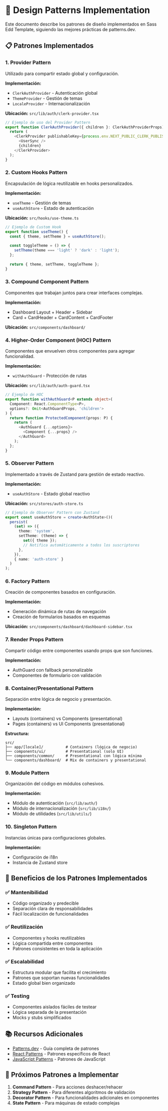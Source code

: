 # 🎨 Design Patterns Implementation

Este documento describe los patrones de diseño implementados en Sass Edd Template, siguiendo las mejores prácticas de patterns.dev.

## 📋 Patrones Implementados

### 1. **Provider Pattern**
Utilizado para compartir estado global y configuración.

**Implementación:**
- `ClerkAuthProvider` - Autenticación global
- `ThemeProvider` - Gestión de temas
- `LocaleProvider` - Internacionalización

**Ubicación:** `src/lib/auth/clerk-provider.tsx`

```typescript
// Ejemplo de uso del Provider Pattern
export function ClerkAuthProvider({ children }: ClerkAuthProviderProps) {
  return (
    <ClerkProvider publishableKey={process.env.NEXT_PUBLIC_CLERK_PUBLISHABLE_KEY!}>
      <UserSync />
      {children}
    </ClerkProvider>
  );
}
```

### 2. **Custom Hooks Pattern**
Encapsulación de lógica reutilizable en hooks personalizados.

**Implementación:**
- `useTheme` - Gestión de temas
- `useAuthStore` - Estado de autenticación

**Ubicación:** `src/hooks/use-theme.ts`

```typescript
// Ejemplo de Custom Hook
export function useTheme() {
  const { theme, setTheme } = useAuthStore();
  
  const toggleTheme = () => {
    setTheme(theme === 'light' ? 'dark' : 'light');
  };
  
  return { theme, setTheme, toggleTheme };
}
```

### 3. **Compound Component Pattern**
Componentes que trabajan juntos para crear interfaces complejas.

**Implementación:**
- Dashboard Layout + Header + Sidebar
- Card + CardHeader + CardContent + CardFooter

**Ubicación:** `src/components/dashboard/`

### 4. **Higher-Order Component (HOC) Pattern**
Componentes que envuelven otros componentes para agregar funcionalidad.

**Implementación:**
- `withAuthGuard` - Protección de rutas

**Ubicación:** `src/lib/auth/auth-guard.tsx`

```typescript
// Ejemplo de HOC
export function withAuthGuard<P extends object>(
  Component: React.ComponentType<P>,
  options?: Omit<AuthGuardProps, 'children'>
) {
  return function ProtectedComponent(props: P) {
    return (
      <AuthGuard {...options}>
        <Component {...props} />
      </AuthGuard>
    );
  };
}
```

### 5. **Observer Pattern**
Implementado a través de Zustand para gestión de estado reactivo.

**Implementación:**
- `useAuthStore` - Estado global reactivo

**Ubicación:** `src/stores/auth-store.ts`

```typescript
// Ejemplo de Observer Pattern con Zustand
export const useAuthStore = create<AuthState>()(
  persist(
    (set) => ({
      theme: 'system',
      setTheme: (theme) => {
        set({ theme });
        // Notifica automáticamente a todos los suscriptores
      },
    }),
    { name: 'auth-store' }
  )
);
```

### 6. **Factory Pattern**
Creación de componentes basados en configuración.

**Implementación:**
- Generación dinámica de rutas de navegación
- Creación de formularios basados en esquemas

**Ubicación:** `src/components/dashboard/dashboard-sidebar.tsx`

### 7. **Render Props Pattern**
Compartir código entre componentes usando props que son funciones.

**Implementación:**
- AuthGuard con fallback personalizable
- Componentes de formulario con validación

### 8. **Container/Presentational Pattern**
Separación entre lógica de negocio y presentación.

**Implementación:**
- Layouts (containers) vs Components (presentational)
- Pages (containers) vs UI Components (presentational)

**Estructura:**
```
src/
├── app/[locale]/          # Containers (lógica de negocio)
├── components/ui/         # Presentational (solo UI)
├── components/common/     # Presentational con lógica mínima
└── components/dashboard/  # Mix de containers y presentational
```

### 9. **Module Pattern**
Organización del código en módulos cohesivos.

**Implementación:**
- Módulo de autenticación (`src/lib/auth/`)
- Módulo de internacionalización (`src/lib/i18n/`)
- Módulo de utilidades (`src/lib/utils/`)

### 10. **Singleton Pattern**
Instancias únicas para configuraciones globales.

**Implementación:**
- Configuración de i18n
- Instancia de Zustand store

## 🚀 Beneficios de los Patrones Implementados

### ✅ **Mantenibilidad**
- Código organizado y predecible
- Separación clara de responsabilidades
- Fácil localización de funcionalidades

### ✅ **Reutilización**
- Componentes y hooks reutilizables
- Lógica compartida entre componentes
- Patrones consistentes en toda la aplicación

### ✅ **Escalabilidad**
- Estructura modular que facilita el crecimiento
- Patrones que soportan nuevas funcionalidades
- Estado global bien organizado

### ✅ **Testing**
- Componentes aislados fáciles de testear
- Lógica separada de la presentación
- Mocks y stubs simplificados

## 📚 Recursos Adicionales

- [Patterns.dev](https://patterns.dev/) - Guía completa de patrones
- [React Patterns](https://reactpatterns.com/) - Patrones específicos de React
- [JavaScript Patterns](https://addyosmani.com/resources/essentialjsdesignpatterns/) - Patrones de JavaScript

## 🔄 Próximos Patrones a Implementar

1. **Command Pattern** - Para acciones deshacer/rehacer
2. **Strategy Pattern** - Para diferentes algoritmos de validación
3. **Decorator Pattern** - Para funcionalidades adicionales en componentes
4. **State Pattern** - Para máquinas de estado complejas